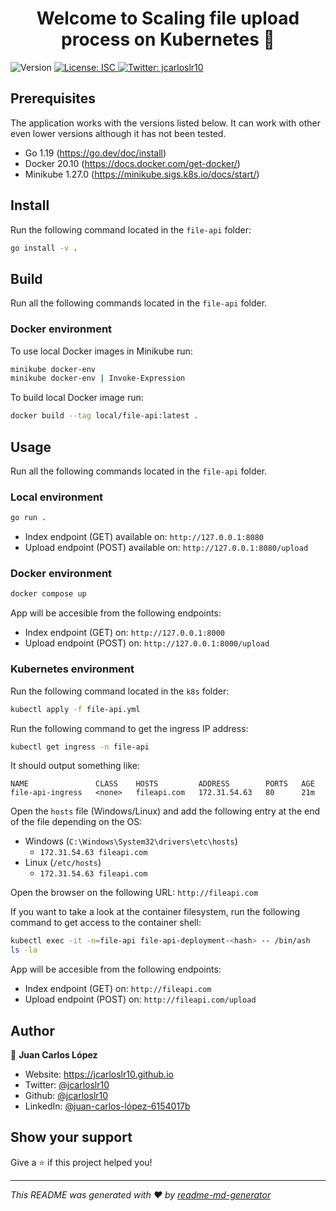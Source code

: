 <h1 align="center">Welcome to Scaling file upload process on Kubernetes 👋</h1>
<p>
  <img alt="Version" src="https://img.shields.io/badge/version-1.0.0-blue.svg?cacheSeconds=2592000" />
  <a href="#" target="_blank">
    <img alt="License: ISC" src="https://img.shields.io/badge/License-ISC-yellow.svg" />
  </a>
  <a href="https://twitter.com/jcarloslr10" target="_blank">
    <img alt="Twitter: jcarloslr10" src="https://img.shields.io/twitter/follow/jcarloslr10.svg?style=social" />
  </a>
</p>

## Prerequisites

The application works with the versions listed below. It can work with other even lower versions although it has not been tested.

- Go 1.19 (https://go.dev/doc/install)
- Docker 20.10 (https://docs.docker.com/get-docker/)
- Minikube 1.27.0 (https://minikube.sigs.k8s.io/docs/start/)

## Install

Run the following command located in the `file-api` folder:

```sh
go install -v .
```

## Build

Run all the following commands located in the `file-api` folder.

### Docker environment

To use local Docker images in Minikube run:

```sh
minikube docker-env
minikube docker-env | Invoke-Expression
```

To build local Docker image run:

```sh
docker build --tag local/file-api:latest .
```

## Usage

Run all the following commands located in the `file-api` folder.

### Local environment

```sh
go run .
```

- Index endpoint (GET) available on: `http://127.0.0.1:8080`
- Upload endpoint (POST) available on: `http://127.0.0.1:8080/upload`

### Docker environment

```sh
docker compose up
```

App will be accesible from the following endpoints:

- Index endpoint (GET) on: `http://127.0.0.1:8000`
- Upload endpoint (POST) on: `http://127.0.0.1:8000/upload`

### Kubernetes environment

Run the following command located in the `k8s` folder:

```sh
kubectl apply -f file-api.yml
```

Run the following command to get the ingress IP address:

```sh
kubectl get ingress -n file-api
```

It should output something like:

```
NAME               CLASS    HOSTS         ADDRESS        PORTS   AGE
file-api-ingress   <none>   fileapi.com   172.31.54.63   80      21m
```

Open the `hosts` file (Windows/Linux) and add the following entry at the end of the file depending on the OS:

- Windows (`C:\Windows\System32\drivers\etc\hosts`)
  - `172.31.54.63 fileapi.com`
- Linux (`/etc/hosts`)
  - `172.31.54.63 fileapi.com`

Open the browser on the following URL: `http://fileapi.com`

If you want to take a look at the container filesystem, run the following command to get access to the container shell:

```sh
kubectl exec -it -n=file-api file-api-deployment-<hash> -- /bin/ash
ls -la
```

App will be accesible from the following endpoints:

- Index endpoint (GET) on: `http://fileapi.com`
- Upload endpoint (POST) on: `http://fileapi.com/upload`

## Author

👤 **Juan Carlos López**

* Website: https://jcarloslr10.github.io
* Twitter: [@jcarloslr10](https://twitter.com/jcarloslr10)
* Github: [@jcarloslr10](https://github.com/jcarloslr10)
* LinkedIn: [@juan-carlos-lópez-6154017b](https://linkedin.com/in/juan-carlos-lópez-6154017b)

## Show your support

Give a ⭐️ if this project helped you!

***
_This README was generated with ❤️ by [readme-md-generator](https://github.com/kefranabg/readme-md-generator)_